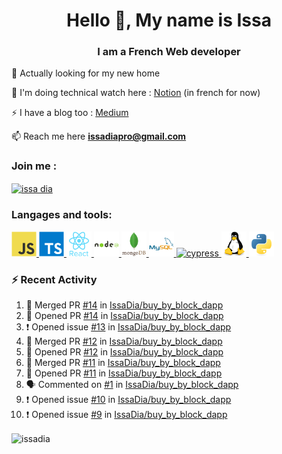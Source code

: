 <h1 align="center">Hello 👋, My name is Issa</h1>
<h3 align="center">I am a French Web developer</h3>


🔭 Actually looking for my new home


📝 I'm doing technical watch here :  [Notion](https://www.notion.so/Veille-Techno-Issa-2572f315bd9348c3a13dcb8b8c3cdb0d) (in french for now)

⚡ I have a blog too : [Medium](https://medium.com/@issadia)

📫 Reach me here **issadiapro@gmail.com**

<h3 align="left">Join me :</h3>
<p align="left">
<a href="https://linkedin.com/in/issa-dia-dev/" target="blank"><img align="center" src="https://raw.githubusercontent.com/rahuldkjain/github-profile-readme-generator/master/src/images/icons/Social/linked-in-alt.svg" alt="issa dia" height="30" width="40" /></a>
</p>

<h3 align="left">Langages and tools:</h3>
<p align="left"> 
  <a href="https://developer.mozilla.org/en-US/docs/Web/JavaScript" target="_blank"> <img src="https://raw.githubusercontent.com/devicons/devicon/master/icons/javascript/javascript-original.svg" alt="javascript" width="40" height="40"/> </a>
  <a href="https://www.typescriptlang.org/" target="_blank"> <img src="https://raw.githubusercontent.com/devicons/devicon/master/icons/typescript/typescript-original.svg" alt="typescript" width="40" height="40"/> </a>
  <a href="https://reactjs.org/" target="_blank"> <img src="https://raw.githubusercontent.com/devicons/devicon/master/icons/react/react-original-wordmark.svg" alt="react" width="40" height="40"/> </a>
  <a href="https://nodejs.org" target="_blank"> <img src="https://raw.githubusercontent.com/devicons/devicon/master/icons/nodejs/nodejs-original-wordmark.svg" alt="nodejs" width="40" height="40"/> </a>
   <a href="https://www.mongodb.com/" target="_blank"> <img src="https://raw.githubusercontent.com/devicons/devicon/master/icons/mongodb/mongodb-original-wordmark.svg" alt="mongodb" width="40" height="40"/> </a>
  <a href="https://www.mysql.com/" target="_blank"> <img src="https://raw.githubusercontent.com/devicons/devicon/master/icons/mysql/mysql-original-wordmark.svg" alt="mysql" width="40" height="40"/> </a>
  <a href="https://www.cypress.io" target="_blank"> <img src="https://raw.githubusercontent.com/simple-icons/simple-icons/6e46ec1fc23b60c8fd0d2f2ff46db82e16dbd75f/icons/cypress.svg" alt="cypress" width="40" height="40"/> </a>
  <a href="https://www.linux.org/" target="_blank"> <img src="https://raw.githubusercontent.com/devicons/devicon/master/icons/linux/linux-original.svg" alt="linux" width="40" height="40"/> </a> 
    <a href="https://www.python.org" target="_blank"> <img src="https://raw.githubusercontent.com/devicons/devicon/master/icons/python/python-original.svg" alt="python" width="40" height="40"/> </a>
</p>

### :zap: Recent Activity

<!--START_SECTION:activity-->
1. 🎉 Merged PR [#14](https://github.com/IssaDia/buy_by_block_dapp/pull/14) in [IssaDia/buy_by_block_dapp](https://github.com/IssaDia/buy_by_block_dapp)
2. 💪 Opened PR [#14](https://github.com/IssaDia/buy_by_block_dapp/pull/14) in [IssaDia/buy_by_block_dapp](https://github.com/IssaDia/buy_by_block_dapp)
3. ❗️ Opened issue [#13](https://github.com/IssaDia/buy_by_block_dapp/issues/13) in [IssaDia/buy_by_block_dapp](https://github.com/IssaDia/buy_by_block_dapp)
4. 🎉 Merged PR [#12](https://github.com/IssaDia/buy_by_block_dapp/pull/12) in [IssaDia/buy_by_block_dapp](https://github.com/IssaDia/buy_by_block_dapp)
5. 💪 Opened PR [#12](https://github.com/IssaDia/buy_by_block_dapp/pull/12) in [IssaDia/buy_by_block_dapp](https://github.com/IssaDia/buy_by_block_dapp)
6. 🎉 Merged PR [#11](https://github.com/IssaDia/buy_by_block_dapp/pull/11) in [IssaDia/buy_by_block_dapp](https://github.com/IssaDia/buy_by_block_dapp)
7. 💪 Opened PR [#11](https://github.com/IssaDia/buy_by_block_dapp/pull/11) in [IssaDia/buy_by_block_dapp](https://github.com/IssaDia/buy_by_block_dapp)
8. 🗣 Commented on [#1](https://github.com/IssaDia/buy_by_block_dapp/issues/1) in [IssaDia/buy_by_block_dapp](https://github.com/IssaDia/buy_by_block_dapp)
9. ❗️ Opened issue [#10](https://github.com/IssaDia/buy_by_block_dapp/issues/10) in [IssaDia/buy_by_block_dapp](https://github.com/IssaDia/buy_by_block_dapp)
10. ❗️ Opened issue [#9](https://github.com/IssaDia/buy_by_block_dapp/issues/9) in [IssaDia/buy_by_block_dapp](https://github.com/IssaDia/buy_by_block_dapp)
<!--END_SECTION:activity-->

<p><img align="center" src="https://github-readme-streak-stats.herokuapp.com/?user=issadia&" alt="issadia" /></p>

